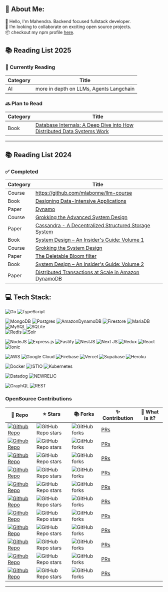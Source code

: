 ## 💫 About Me:
🔭 Hello, I'm Mahendra. Backend focused fullstack developer.
<br>👯 I’m looking to collaborate on exciting open source projects.
<br> 📦 checkout my npm profile [here](https://www.npmjs.com/~maehendra9).

## 📚 Reading List 2025

### 📖 Currently Reading
| Category | Title               |
|----------|---------------------|
| AI       | more in depth on LLMs, Agents Langchain |

### 🔜 Plan to Read
| Category | Title               |
|----------|---------------------|
| Book     | [Database Internals: A Deep Dive into How Distributed Data Systems Work](https://www.amazon.in/Database-Internals-Deep-Distributed-Systems/dp/9352139070)|

----

## 📚 Reading List 2024

### ✅ Completed
| Category | Title               |
|----------|---------------------|
| Course   | https://github.com/mlabonne/llm-course  |
| Book     | [Designing Data-Intensive Applications](https://www.amazon.com/Designing-Data-Intensive-Applications-Reliable-Maintainable/dp/1449373321) |
| Paper    | [Dynamo](https://drive.google.com/file/d/1dIX26Vyiva_qxO_5syfMa85ynFpVPIDO/view) |
| Course   | [Grokking the Advanced System Design](https://www.designgurus.io/course/grokking-the-advanced-system-design-interview)|
| Paper    | [Cassandra - A Decentralized Structured Storage System](https://www.cs.cornell.edu/projects/ladis2009/papers/lakshman-ladis2009.pdf)|
| Book   | [System Design – An Insider's Guide: Volume 1](https://www.amazon.com/System-Design-Interview-insiders-Second/dp/B08CMF2CQF)|
| Course   | [Grokking the System Design](https://www.designgurus.io/course/grokking-the-system-design-interview)|
| Paper    | [The Deletable Bloom filter](https://drive.google.com/file/d/1f-LFOroH5WihpfSENXCQJGyM4EWOAgc8/view)|
| Book     | [System Design – An Insider's Guide: Volume 2](https://www.amazon.com/System-Design-Interview-Insiders-Guide/dp/1736049119)|
| Paper    | [Distributed Transactions at Scale in Amazon DynamoDB](https://drive.google.com/file/d/1dIX26Vyiva_qxO_5syfMa85ynFpVPIDO/view)|




## 💻 Tech Stack:
![Go](https://img.shields.io/badge/go-%2300ADD8.svg?style=for-the-badge&logo=go&logoColor=white) 
![TypeScript](https://img.shields.io/badge/typescript-%23007ACC.svg?style=for-the-badge&logo=typescript&logoColor=white) 

![MongoDB](https://img.shields.io/badge/MongoDB-%234ea94b.svg?style=for-the-badge&logo=mongodb&logoColor=white)
![Postgres](https://img.shields.io/badge/postgres-%23316192.svg?style=for-the-badge&logo=postgresql&logoColor=white)
![AmazonDynamoDB](https://img.shields.io/badge/Amazon%20DynamoDB-4053D6?style=for-the-badge&logo=Amazon%20DynamoDB&logoColor=white) 
![Firestore](https://img.shields.io/badge/Firestore-039BE5?style=for-the-badge&logo=Firestore&logoColor=white)
![MariaDB](https://img.shields.io/badge/MariaDB-003545?style=for-the-badge&logo=mariadb&logoColor=white) 
![MySQL](https://img.shields.io/badge/mysql-%2300000f.svg?style=for-the-badge&logo=mysql&logoColor=white) 
![SQLite](https://img.shields.io/badge/sqlite-%2307405e.svg?style=for-the-badge&logo=sqlite&logoColor=white)  
![Redis](https://img.shields.io/badge/redis-%23DD0031.svg?style=for-the-badge&logo=redis&logoColor=white) 
![Solr](https://img.shields.io/badge/solr-%23316192.svg?style=for-the-badge&logo=solr&logoColor=white)

![NodeJS](https://img.shields.io/badge/node.js-6DA55F?style=for-the-badge&logo=node.js&logoColor=white)
![Express.js](https://img.shields.io/badge/express.js-%23404d59.svg?style=for-the-badge&logo=express&logoColor=%2361DAFB) 
![Fastify](https://img.shields.io/badge/fastify-%23000000.svg?style=for-the-badge&logo=fastify&logoColor=white)
![NestJS](https://img.shields.io/badge/nestjs-%23E0234E.svg?style=for-the-badge&logo=nestjs&logoColor=white) 
![Next JS](https://img.shields.io/badge/Next-black?style=for-the-badge&logo=next.js&logoColor=white) 
![Redux](https://img.shields.io/badge/redux-%23593d88.svg?style=for-the-badge&logo=redux&logoColor=white) 
![React](https://img.shields.io/badge/react-%2320232a.svg?style=for-the-badge&logo=react&logoColor=%2361DAFB) 
![Ionic](https://img.shields.io/badge/Ionic-%233880FF.svg?style=for-the-badge&logo=Ionic&logoColor=white)

![AWS](https://img.shields.io/badge/AWS-%23FF9900.svg?style=for-the-badge&logo=amazon-aws&logoColor=white) 
![Google Cloud](https://img.shields.io/badge/GoogleCloud-%234285F4.svg?style=for-the-badge&logo=google-cloud&logoColor=white) 
![Firebase](https://img.shields.io/badge/firebase-%23039BE5.svg?style=for-the-badge&logo=firebase) 
![Vercel](https://img.shields.io/badge/vercel-%23000000.svg?style=for-the-badge&logo=vercel&logoColor=white) 
![Supabase](https://img.shields.io/badge/Supabase-3ECF8E?style=for-the-badge&logo=supabase&logoColor=white)
![Heroku](https://img.shields.io/badge/heroku-%23430098.svg?style=for-the-badge&logo=heroku&logoColor=white)

![Docker](https://img.shields.io/badge/docker-%230db7ed.svg?style=for-the-badge&logo=docker&logoColor=white) ![ISTIO](https://img.shields.io/badge/istio-466BB0.svg?style=for-the-badge&logo=istio&logoColor=white&color=%23466BB0) ![Kubernetes](https://img.shields.io/badge/kubernetes-%23326ce5.svg?style=for-the-badge&logo=kubernetes&logoColor=white) 

![Datadog](https://img.shields.io/badge/datadog-%23632CA6.svg?style=for-the-badge&logo=datadog&logoColor=white)
![NEWRELIC](https://img.shields.io/badge/newrelic-1CE783.svg?style=for-the-badge&logo=newrelic&logoColor=white&color=%231CE783)

![GraphQL](https://img.shields.io/badge/-GraphQL-E10098?style=for-the-badge&logo=graphql&logoColor=white)
![REST](https://img.shields.io/badge/-REST-E10098?style=for-the-badge&logo=rest&logoColor=white)

### OpenSource Contributions
| 🎁 Repo | ⭐ Stars | 📚 Forks | ✨ Contribution | 💁 What is it? |
| --- | --- | --- | --- | --- |
| [![Github Repo](https://img.shields.io/badge/Shelf-typescript-blue?style=flat-square)](https://github.com/Shelf-nu/shelf.nu) | ![GitHub Repo stars](https://img.shields.io/github/stars/Shelf-nu/shelf.nu?style=flat-square) | ![GitHub forks](https://img.shields.io/github/forks/Shelf-nu/shelf.nu?style=flat-square) | [PRs](https://github.com/Shelf-nu/shelf.nu/pulls?q=is%3Apr+author%3AmahendraHegde) |
| [![Github Repo](https://img.shields.io/badge/novuhq/novu-typescript-blue?style=flat-square)](https://github.com/novuhq/novu) | ![GitHub Repo stars](https://img.shields.io/github/stars/novuhq/novu?style=flat-square) | ![GitHub forks](https://img.shields.io/github/forks/novuhq/novu?style=flat-square) | [PRs](https://github.com/novuhq/novu/pulls?q=author%3AmahendraHegde+) |
| [![Github Repo](https://img.shields.io/badge/novuhq/gonovu-golang-blue?style=flat-square)](https://github.com/novuhq/go-novu) | ![GitHub Repo stars](https://img.shields.io/github/stars/novuhq/go-novu?style=flat-square) | ![GitHub forks](https://img.shields.io/github/forks/novuhq/go-novu?style=flat-square) | [PRs](https://github.com/novuhq/go-novu/pulls?q=author%3AmahendraHegde+) |
| [![Github Repo](https://img.shields.io/badge/directus/directus-typescript-blue?style=flat-square)](https://github.com/directus/directus) | ![GitHub Repo stars](https://img.shields.io/github/stars/directus/directus?style=flat-square) | ![GitHub forks](https://img.shields.io/github/forks/directus/directus?style=flat-square) | [PRs](https://github.com/directus/directus/pulls?q=is%3Apr+author%3AmahendraHegde+) |
| [![Github Repo](https://img.shields.io/badge/twentyhq/twenty-typescript-blue?style=flat-square)](https://github.com/twentyhq/twenty) | ![GitHub Repo stars](https://img.shields.io/github/stars/twentyhq/twenty?style=flat-square) | ![GitHub forks](https://img.shields.io/github/forks/twentyhq/twenty?style=flat-square) | [PRs](https://github.com/twentyhq/twenty/pulls?q=is%3Apr+author%3AmahendraHegde+) |
| [![Github Repo](https://img.shields.io/badge/nukeop/nuclear-electron-blue?style=flat-square)](https://github.com/nukeop/nuclear) | ![GitHub Repo stars](https://img.shields.io/github/stars/nukeop/nuclear?style=flat-square) | ![GitHub forks](https://img.shields.io/github/forks/nukeop/nuclear?style=flat-square) | [PRs](https://github.com/nukeop/nuclear/pulls?q=is%3Apr+author%3AmahendraHegde+) |
| [![Github Repo](https://img.shields.io/badge/nearform/fast-jwt-blue?style=flat-square)](https://github.com/nearform/fast-jwt) | ![GitHub Repo stars](https://img.shields.io/github/stars/nearform/fast-jwt?style=flat-square) | ![GitHub forks](https://img.shields.io/github/forks/nearform/fast-jwt?style=flat-square) | [PRs](https://github.com/nearform/fast-jwt/pulls?q=is%3Apr+author%3AmahendraHegde+) |
| [![Github Repo](https://img.shields.io/badge/jsumners/abstractCache-redis-blue?style=flat-square)](https://github.com/jsumners/abstract-cache-redis) | ![GitHub Repo stars](https://img.shields.io/github/stars/jsumners/abstract-cache-redis?style=flat-square) | ![GitHub forks](https://img.shields.io/github/forks/jsumners/abstract-cache-redis?style=flat-square) | [PRs](https://github.com/jsumners/abstract-cache-redis/pulls?q=is%3Apr+author%3AmahendraHegde+) |
| [![Github Repo](https://img.shields.io/badge/abahmed/Deer-electron-blue?style=flat-square)](https://github.com/abahmed/Deer) | ![GitHub Repo stars](https://img.shields.io/github/stars/abahmed/Deer?style=flat-square) | ![GitHub forks](https://img.shields.io/github/forks/abahmed/Deer?style=flat-square) | [PRs](https://github.com/abahmed/Deer/pulls?q=is%3Apr+author%3AmahendraHegde+) |
| [![Github Repo](https://img.shields.io/badge/jwu910/checkItOut-javascript-blue?style=flat-square)](https://github.com/jwu910/check-it-out) | ![GitHub Repo stars](https://img.shields.io/github/stars/jwu910/check-it-out?style=flat-square) | ![GitHub forks](https://img.shields.io/github/forks/jwu910/check-it-out?style=flat-square) | [PRs](https://github.com/jwu910/check-it-out/pulls?q=is%3Apr+author%3AmahendraHegde+) |
| [![Github Repo](https://img.shields.io/badge/braintree/creditCardType-typescript-blue?style=flat-square)](https://github.com/braintree/credit-card-type) | ![GitHub Repo stars](https://img.shields.io/github/stars/braintree/credit-card-type?style=flat-square) | ![GitHub forks](https://img.shields.io/github/forks/braintree/credit-card-type?style=flat-square) | [PRs](https://github.com/braintree/credit-card-type/pulls?q=is%3Apr+author%3AmahendraHegde+) |

----

<!--
**mahendraHegde/mahendraHegde** is a ✨ _special_ ✨ repository because its `README.md` (this file) appears on your GitHub profile.

Here are some ideas to get you started:

- 🔭 I’m currently working on ...
- 🌱 I’m currently learning ...
- 👯 I’m looking to collaborate on ...
- 🤔 I’m looking for help with ...
- 💬 Ask me about ...
- 📫 How to reach me: ...
- 😄 Pronouns: ...
- ⚡ Fun fact: ...
-->
